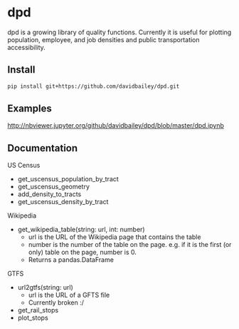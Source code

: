 # dpd

dpd is a growing library of quality functions. Currently it is useful for plotting population, employee, and job densities and public transportation accessibility.

Install
--------

```bash
pip install git+https://github.com/davidbailey/dpd.git
```

Examples
--------

http://nbviewer.jupyter.org/github/davidbailey/dpd/blob/master/dpd.ipynb

Documentation
--------

US Census
* get_uscensus_population_by_tract
* get_uscensus_geometry
* add_density_to_tracts
* get_uscensus_density_by_tract

Wikipedia
* get_wikipedia_table(string: url, int: number)
    * url is the URL of the Wikipedia page that contains the table
    * number is the number of the table on the page. e.g. if it is the first (or only) table on the page, number is 0.
    * Returns a pandas.DataFrame

GTFS
* url2gtfs(string: url)
   * url is the URL of a GFTS file
   * Currently broken :/
* get_rail_stops
* plot_stops
